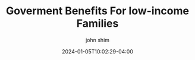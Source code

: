 ---
date: 2024-01-05T10:02:29-04:00
title: "Goverment Benefits For low-income Families"
seo_title: "Goverment Benefits For low-income Families"
description: Goverment Benefits For low-income Families
author: john shim
url: /benefits/
weight: 99999
---